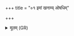 +++
title = "०१ इमां खनाम्य् ओषधिम्"

+++
<details><summary>मूलम् (GR)</summary>

इमां खनाम्य् ओषधिम्  
अदृष्टहननीम् अहम् ।  
अश्वस्यावो ददाति त्वा  
वैरूपो वाजिनीवति ॥
</details>
